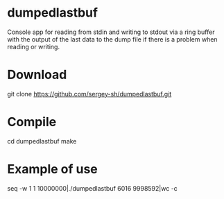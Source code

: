 # dumpedlastbuf
Console app for reading from stdin and writing to stdout via a ring buffer with the output of the last data to the dump file if there is a problem when reading or writing.

# Download
git clone https://github.com/sergey-sh/dumpedlastbuf.git

# Compile
cd dumpedlastbuf
make

# Example of use

seq -w 1 1 10000000|./dumpedlastbuf 6016 9998592|wc -c 
